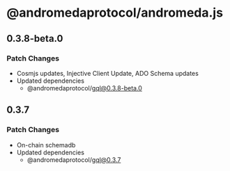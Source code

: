 # @andromedaprotocol/andromeda.js

## 0.3.8-beta.0

### Patch Changes

- Cosmjs updates, Injective Client Update, ADO Schema updates
- Updated dependencies
  - @andromedaprotocol/gql@0.3.8-beta.0

## 0.3.7

### Patch Changes

- On-chain schemadb
- Updated dependencies
  - @andromedaprotocol/gql@0.3.7
